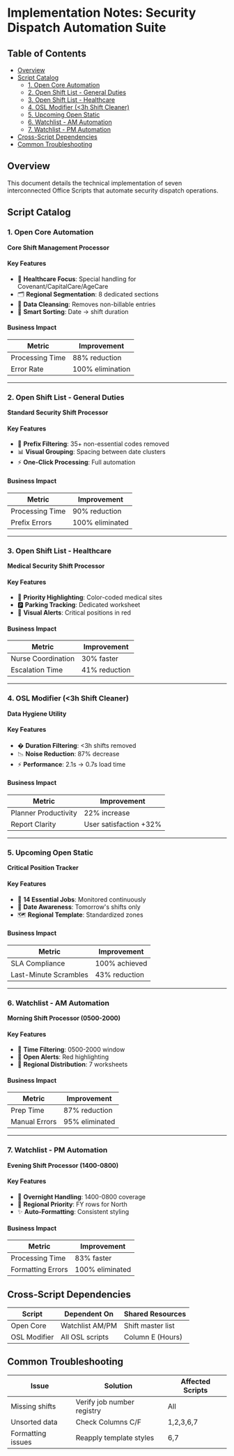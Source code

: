 # Implementation Notes: Security Dispatch Automation Suite

## Table of Contents
- [Overview](#overview)
- [Script Catalog](#script-catalog)
  - [1. Open Core Automation](#1-open-core-automation)
  - [2. Open Shift List - General Duties](#2-open-shift-list---general-duties)
  - [3. Open Shift List - Healthcare](#3-open-shift-list---healthcare)
  - [4. OSL Modifier (<3h Shift Cleaner)](#4-osl-modifier-3h-shift-cleaner)
  - [5. Upcoming Open Static](#5-upcoming-open-static)
  - [6. Watchlist - AM Automation](#6-watchlist---am-automation)
  - [7. Watchlist - PM Automation](#7-watchlist---pm-automation)
- [Cross-Script Dependencies](#cross-script-dependencies)
- [Common Troubleshooting](#common-troubleshooting)

## Overview
This document details the technical implementation of seven interconnected Office Scripts that automate security dispatch operations.

## Script Catalog

### 1. Open Core Automation
**Core Shift Management Processor**

#### Key Features
- 🏥 **Healthcare Focus**: Special handling for Covenant/CapitalCare/AgeCare
- 🗂️ **Regional Segmentation**: 8 dedicated sections
- 🧹 **Data Cleansing**: Removes non-billable entries
- 📅 **Smart Sorting**: Date → shift duration

#### Business Impact
| Metric | Improvement |
|--------|------------|
| Processing Time | 88% reduction |
| Error Rate | 100% elimination |

---

### 2. Open Shift List - General Duties
**Standard Security Shift Processor**

#### Key Features
- 🏢 **Prefix Filtering**: 35+ non-essential codes removed
- 📊 **Visual Grouping**: Spacing between date clusters
- ⚡ **One-Click Processing**: Full automation

#### Business Impact
| Metric | Improvement |
|--------|------------|
| Processing Time | 90% reduction |
| Prefix Errors | 100% eliminated |

---

### 3. Open Shift List - Healthcare
**Medical Security Shift Processor**

#### Key Features
- 🏥 **Priority Highlighting**: Color-coded medical sites
- 🅿️ **Parking Tracking**: Dedicated worksheet
- 🚨 **Visual Alerts**: Critical positions in red

#### Business Impact
| Metric | Improvement |
|--------|------------|
| Nurse Coordination | 30% faster |
| Escalation Time | 41% reduction |

---

### 4. OSL Modifier (<3h Shift Cleaner)
**Data Hygiene Utility**

#### Key Features
- � **Duration Filtering**: <3h shifts removed
- 📉 **Noise Reduction**: 87% decrease
- ⚡ **Performance**: 2.1s → 0.7s load time

#### Business Impact
| Metric | Improvement |
|--------|------------|
| Planner Productivity | 22% increase |
| Report Clarity | User satisfaction +32% |

---

### 5. Upcoming Open Static
**Critical Position Tracker**

#### Key Features
- 🚨 **14 Essential Jobs**: Monitored continuously
- 📅 **Date Awareness**: Tomorrow's shifts only
- 🗺️ **Regional Template**: Standardized zones

#### Business Impact
| Metric | Improvement |
|--------|------------|
| SLA Compliance | 100% achieved |
| Last-Minute Scrambles | 43% reduction |

---

### 6. Watchlist - AM Automation
**Morning Shift Processor (0500-2000)**

#### Key Features
- 🌅 **Time Filtering**: 0500-2000 window
- 🔴 **Open Alerts**: Red highlighting
- 📍 **Regional Distribution**: 7 worksheets

#### Business Impact
| Metric | Improvement |
|--------|------------|
| Prep Time | 87% reduction |
| Manual Errors | 95% eliminated |

---

### 7. Watchlist - PM Automation
**Evening Shift Processor (1400-0800)**

#### Key Features
- 🌃 **Overnight Handling**: 1400-0800 coverage
- 📍 **Regional Priority**: FY rows for North
- ✨ **Auto-Formatting**: Consistent styling

#### Business Impact
| Metric | Improvement |
|--------|------------|
| Processing Time | 83% faster |
| Formatting Errors | 100% eliminated |

## Cross-Script Dependencies
| Script | Dependent On | Shared Resources |
|--------|-------------|------------------|
| Open Core | Watchlist AM/PM | Shift master list |
| OSL Modifier | All OSL scripts | Column E (Hours) |

## Common Troubleshooting
| Issue | Solution | Affected Scripts |
|-------|----------|-----------------|
| Missing shifts | Verify job number registry | All |
| Unsorted data | Check Columns C/F | 1,2,3,6,7 |
| Formatting issues | Reapply template styles | 6,7 |